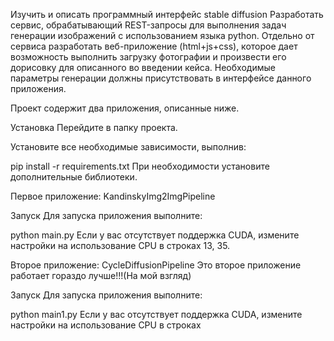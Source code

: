 Изучить и описать программный интерфейс stable diffusion
Разработать сервис, обрабатывающий REST-запросы для выполнения задач генерации изображений с 
использованием языка python.
Отдельно от сервиса разработать веб-приложение (html+js+css), которое дает возможность выполнить 
загрузку фотографии и произвести его дорисовку для описанного во введении кейса. 
Необходимые параметры генерации должны присутствовать в интерфейсе данного приложения.


Проект содержит два приложения, описанные ниже.

Установка
Перейдите в папку проекта.

Установите все необходимые зависимости, выполнив:

pip install -r requirements.txt
При необходимости установите дополнительные библиотеки.

Первое приложение: KandinskyImg2ImgPipeline

Запуск
Для запуска приложения выполните:

python main.py
Если у вас отсутствует поддержка CUDA, измените настройки на использование CPU в строках 13, 35.

Второе приложение: CycleDiffusionPipeline
Это второе приложение работает гораздо лучше!!!(На мой взгляд)

Запуск
Для запуска приложения выполните:

python main1.py
Если у вас отсутствует поддержка CUDA, измените настройки на использование CPU в строках


